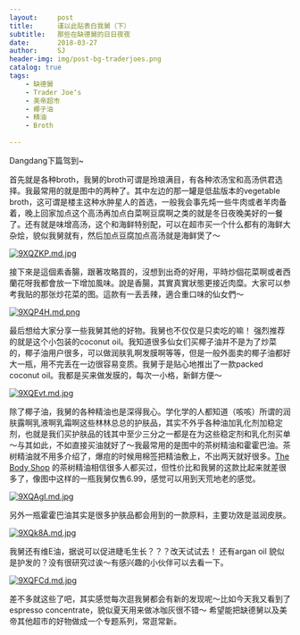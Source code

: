 ```yaml
---
layout:     post
title:      谨以此贴表白我舅（下）
subtitle:   那些在缺德舅的日日夜夜
date:       2018-03-27
author:     SJ
header-img: img/post-bg-traderjoes.png
catalog: true
tags:
    - 缺德舅
    - Trader Joe‘s
    - 美帝超市
    - 椰子油
    - 精油
    - Broth
   
---
```



Dangdang下篇驾到~

首先就是各种broth，我舅的broth可谓是玲琅满目，有各种浓汤宝和高汤供君选择。我最常用的就是图中的两种了。其中左边的那一罐是低盐版本的vegetable broth，这可谓是楼主这种水肿星人的首选，一般我会事先炖一些牛肉或者羊肉备着，晚上回家加点这个高汤再加点白菜啊豆腐啊之类的就是冬日夜晚美好的一餐了。还有就是味增高汤，这个和海鲜特别配，可以在超市买一个什么都有的海鲜大杂烩，貌似我舅就有，然后加点豆腐加点高汤就是海鲜煲了～

[![9XQZKP.md.jpg](https://s1.ax1x.com/2018/03/28/9XQZKP.md.jpg)](https://imgchr.com/i/9XQZKP)

接下來是這個素香腸，跟著攻略買的，沒想到出奇的好用，平時炒個花菜啊或者西蘭花呀我都會放一下增加風味。說是香腸，其實真實狀態更接近肉糜。大家可以参考我贴的那张炒花菜的图。這款有一丢丢辣，適合重口味的仙女們～

[![9XQP4H.md.png](https://s1.ax1x.com/2018/03/28/9XQP4H.md.png)](https://imgchr.com/i/9XQP4H)

最后想给大家分享一些我舅其他的好物。我舅也不仅仅是只卖吃的嘛！
强烈推荐的就是这个小包装的coconut oil。我知道很多仙女们买椰子油并不是为了炒菜的，椰子油用户很多，可以做润肤乳啊发膜啊等等，但是一般外面卖的椰子油都好大一瓶，用不完丢在一边很容易变质。我舅于是贴心地推出了一款packed coconut oil。我都是买来做发膜的，每次一小格，新鲜方便～

[![9XQEvt.md.jpg](https://s1.ax1x.com/2018/03/28/9XQEvt.md.jpg)](https://imgchr.com/i/9XQEvt)

除了椰子油，我舅的各种精油也是深得我心。学化学的人都知道（咳咳）所谓的润肤露啊乳液啊乳霜啊这些林林总总的护肤品，其实不外乎各种油加乳化剂加稳定剂，也就是我们买护肤品的钱其中至少三分之一都是在为这些稳定剂和乳化剂买单～与其如此，不如直接买油就好了～我最常用的是图中的茶树精油和霍霍巴油。茶树精油就不用多介绍了，爆痘的时候用棉签把精油敷上，不出两天就好很多。[The Body Shop](https://www.amazon.com/gp/product/B00L2QFR22/ref=as_li_tl?ie=UTF8&camp=1789&creative=9325&creativeASIN=B00L2QFR22&linkCode=as2&tag=binpedia-20&linkId=2d1db56f2d644e8cb754147541cd31c3) 的茶树精油相信很多人都买过，但性价比和我舅的这款比起来就差很多了，像图中这样的一瓶我舅仅售6.99，感觉可以用到天荒地老的感觉。

[![9XQAgI.md.jpg](https://s1.ax1x.com/2018/03/28/9XQAgI.md.jpg)](https://imgchr.com/i/9XQAgI)

另外一瓶霍霍巴油其实是很多护肤品都会用到的一款原料，主要功效是滋润皮肤。

[![9XQk8A.md.jpg](https://s1.ax1x.com/2018/03/28/9XQk8A.md.jpg)](https://imgchr.com/i/9XQk8A)

我舅还有维E油，据说可以促进睫毛生长？？？改天试试去！
还有argan oil 貌似是护发的？没有很研究过诶～有感兴趣的小伙伴可以去看一下。


[![9XQFCd.md.jpg](https://s1.ax1x.com/2018/03/28/9XQFCd.md.jpg)](https://imgchr.com/i/9XQFCd)

差不多就这些了吧，其实感觉每次逛我舅都会有新的发现呢～比如今天我又看到了espresso concentrate，貌似夏天用来做冰咖灰很不错～
希望能把缺德舅以及美帝其他超市的好物做成一个专题系列，常逛常新。

<div id="amzn-assoc-ad-30ec7b3b-b4d7-4d86-a076-ae3e6e19a702"></div><script async src="//z-na.amazon-adsystem.com/widgets/onejs?MarketPlace=US&adInstanceId=30ec7b3b-b4d7-4d86-a076-ae3e6e19a702"></script>